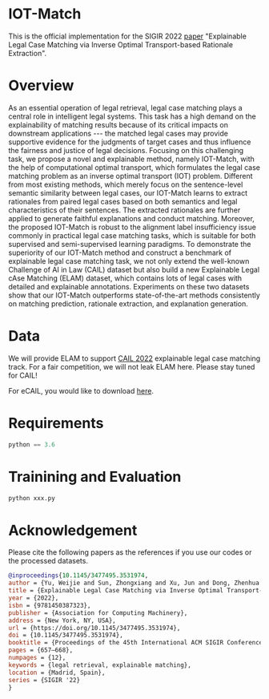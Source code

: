 # IOT-Match

This is the official implementation for the SIGIR 2022 [paper](https://dl.acm.org/doi/pdf/10.1145/3477495.3531974)
 "Explainable Legal Case Matching via Inverse Optimal Transport-based Rationale Extraction".


# Overview
As an essential operation of legal retrieval, legal case matching plays a central role in intelligent legal systems. This task has a high demand on the explainability of matching results because of its critical impacts on downstream applications --- the matched legal cases may provide supportive evidence for the judgments of target cases and thus influence the fairness and justice of legal decisions. Focusing on this challenging task, we propose a novel and explainable method, namely IOT-Match, with the help of computational optimal transport, which formulates the legal case matching problem as an inverse optimal transport (IOT) problem. Different from most existing methods, which merely focus on the sentence-level semantic similarity between legal cases, our IOT-Match learns to extract rationales from paired legal cases based on both semantics and legal characteristics of their sentences. The extracted rationales are further applied to generate faithful explanations and conduct matching. Moreover, the proposed IOT-Match is robust to the alignment label insufficiency issue commonly in practical legal case matching tasks, which is suitable for both supervised and semi-supervised learning paradigms. To demonstrate the superiority of our IOT-Match method and construct a benchmark of explainable legal case matching task, we not only extend the well-known Challenge of AI in Law (CAIL) dataset but also build a new Explainable Legal cAse Matching (ELAM) dataset, which contains lots of legal cases with detailed and explainable annotations. Experiments on these two datasets show that our IOT-Match outperforms state-of-the-art methods consistently on matching prediction, rationale extraction, and explanation generation.

# Data
We will provide ELAM to support [CAIL 2022](http://cail.cipsc.org.cn/) explainable legal case matching track. For a fair competition, we will not leak ELAM here. Please stay tuned for CAIL!

For eCAIL, you would like to download [here](https://drive.google.com/file/d/1ixjnkpGvM8RL7arxFDrCMiVWzJtifQYv/view?usp=sharing).

# Requirements
```python
python == 3.6
```

# Trainining and Evaluation
```python
python xxx.py
```


# Acknowledgement
Please cite the following papers as the references if you use our codes or the processed datasets.

```bib
@inproceedings{10.1145/3477495.3531974,
author = {Yu, Weijie and Sun, Zhongxiang and Xu, Jun and Dong, Zhenhua and Chen, Xu and Xu, Hongteng and Wen, Ji-Rong},
title = {Explainable Legal Case Matching via Inverse Optimal Transport-Based Rationale Extraction},
year = {2022},
isbn = {9781450387323},
publisher = {Association for Computing Machinery},
address = {New York, NY, USA},
url = {https://doi.org/10.1145/3477495.3531974},
doi = {10.1145/3477495.3531974},
booktitle = {Proceedings of the 45th International ACM SIGIR Conference on Research and Development in Information Retrieval},
pages = {657–668},
numpages = {12},
keywords = {legal retrieval, explainable matching},
location = {Madrid, Spain},
series = {SIGIR '22}
}
```
